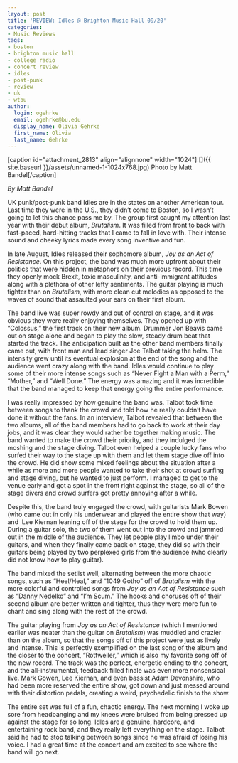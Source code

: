 ```yaml
---
layout: post
title: 'REVIEW: Idles @ Brighton Music Hall 09/20'
categories:
- Music Reviews
tags:
- boston
- brighton music hall
- college radio
- concert review
- idles
- post-punk
- review
- uk
- wtbu
author:
  login: ogehrke
  email: ogehrke@bu.edu
  display_name: Olivia Gehrke
  first_name: Olivia
  last_name: Gehrke
---
```

\[caption id="attachment\_2813" align="alignnone" width="1024"\]![]({{ site.baseurl }}/assets/unnamed-1-1024x768.jpg) Photo by Matt Bandel\[/caption\]

_By Matt Bandel_

UK punk/post-punk band Idles are in the states on another American tour. Last time they were in the U.S., they didn’t come to Boston, so I wasn’t going to let this chance pass me by. The group first caught my attention last year with their debut album, _Brutalism_. It was filled from front to back with fast-paced, hard-hitting tracks that I came to fall in love with. Their intense sound and cheeky lyrics made every song inventive and fun.

In late August, Idles released their sophomore album, _Joy as an Act of Resistance_. On this project, the band was much more upfront about their politics that were hidden in metaphors on their previous record. This time they openly mock Brexit, toxic masculinity, and anti-immigrant attitudes along with a plethora of other lefty sentiments. The guitar playing is much tighter than on _Brutalism_, with more clean cut melodies as opposed to the waves of sound that assaulted your ears on their first album.

The band live was super rowdy and out of control on stage, and it was obvious they were really enjoying themselves. They opened up with “Colossus,” the first track on their new album. Drummer Jon Beavis came out on stage alone and began to play the slow, steady drum beat that started the track. The anticipation built as the other band members finally came out, with front man and lead singer Joe Talbot taking the helm. The intensity grew until its eventual explosion at the end of the song and the audience went crazy along with the band. Idles would continue to play some of their more intense songs such as “Never Fight a Man with a Perm,” “Mother,” and “Well Done.” The energy was amazing and it was incredible that the band managed to keep that energy going the entire performance.

I was really impressed by how genuine the band was. Talbot took time between songs to thank the crowd and told how he really couldn’t have done it without the fans. In an interview, Talbot revealed that between the two albums, all of the band members had to go back to work at their day jobs, and it was clear they would rather be together making music. The band wanted to make the crowd their priority, and they indulged the moshing and the stage diving. Talbot even helped a couple lucky fans who surfed their way to the stage up with them and let them stage dive off into the crowd. He did show some mixed feelings about the situation after a while as more and more people wanted to take their shot at crowd surfing and stage diving, but he wanted to just perform. I managed to get to the venue early and got a spot in the front right against the stage, so all of the stage divers and crowd surfers got pretty annoying after a while.

Despite this, the band truly engaged the crowd, with guitarists Mark Bowen (who came out in only his underwear and played the entire show that way) and  Lee Kiernan leaning off of the stage for the crowd to hold them up. During a guitar solo, the two of them went out into the crowd and jammed out in the middle of the audience. They let people play limbo under their guitars, and when they finally came back on stage, they did so with their guitars being played by two perplexed girls from the audience (who clearly did not know how to play guitar).

The band mixed the setlist well, alternating between the more chaotic songs, such as “Heel/Heal,” and “1049 Gotho” off of _Brutalism_ with the more colorful and controlled songs from _Joy as an Act of Resistance_ such as “Danny Nedelko” and “I’m Scum.” The hooks and choruses off of their second album are better written and tighter, thus they were more fun to chant and sing along with the rest of the crowd.

The guitar playing from _Joy as an Act of Resistance_ (which I mentioned earlier was neater than the guitar on _Brutalism_) was muddied and crazier than on the album, so that the songs off of this project were just as lively and intense. This is perfectly exemplified on the last song of the album and the closer to the concert, “Rottweiler,” which is also my favorite song off of the new record. The track was the perfect, energetic ending to the concert, and the all-instrumental, feedback filled finale was even more nonsensical live. Mark Gowen, Lee Kiernan, and even bassist Adam Devonshire, who had been more reserved the entire show, got down and just messed around with their distortion pedals, creating a weird, psychedelic finish to the show.

The entire set was full of a fun, chaotic energy. The next morning I woke up sore from headbanging and my knees were bruised from being pressed up against the stage for so long. Idles are a genuine, hardcore, and entertaining rock band, and they really left everything on the stage. Talbot said he had to stop talking between songs since he was afraid of losing his voice. I had a great time at the concert and am excited to see where the band will go next.